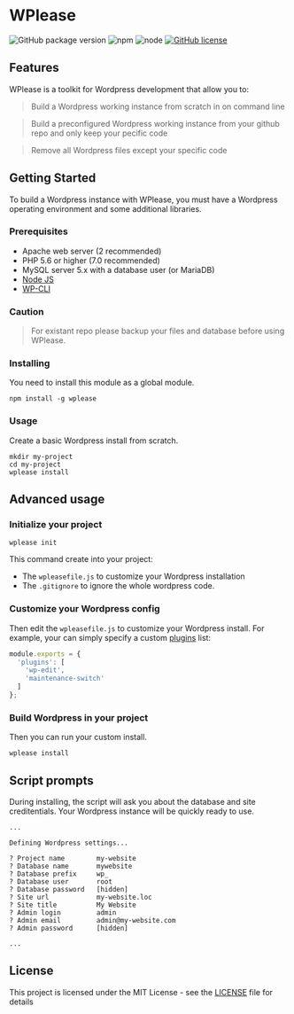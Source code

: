 # WPlease

![GitHub package version](https://img.shields.io/github/package-json/v/badges/shields.svg?style=flat-square)
![npm](https://img.shields.io/npm/v/npm.svg?style=flat-square)
![node](https://img.shields.io/node/v/passport.svg?style=flat-square)
[![GitHub license](https://img.shields.io/github/license/fugudesign/wplease.svg?style=flat-square)](https://github.com/fugudesign/wplease/blob/master/LICENSE)


## Features

WPlease is a toolkit for Wordpress development that allow you to:

> Build a Wordpress working instance from scratch in on command line

> Build a preconfigured Wordpress working instance from your github repo and only keep your pecific code

> Remove all Wordpress files except your specific code

## Getting Started

To build a Wordpress instance with WPlease, you must have a Wordpress operating environment and some additional libraries.

### Prerequisites

* Apache web server (2 recommended)
* PHP 5.6 or higher (7.0 recommended)
* MySQL server 5.x with a database user (or MariaDB)
* [Node JS](https://nodejs.org/)
* [WP-CLI](https://wp-cli.org/)

### Caution
> For existant repo please backup your files and database before using WPlease.

### Installing

You need to install this module as a global module.

```
npm install -g wplease
```

### Usage

Create a basic Wordpress install from scratch.
```
mkdir my-project
cd my-project
wplease install
```

## Advanced usage

### Initialize your project

```
wplease init
```
This command create into your project: 
- The `wpleasefile.js` to customize your Wordpress installation 
- The `.gitignore` to ignore the whole wordpress code.

### Customize your Wordpress config

Then edit the `wpleasefile.js` to customize your Wordpress install.
For example, your can simply specify a custom [plugins](https://wordpress.org/plugins/) list:
```javascript
module.exports = {
  'plugins': [
    'wp-edit',
    'maintenance-switch'
  ]
};
```

### Build Wordpress in your project

Then you can run your custom install.

```
wplease install
```

## Script prompts

During installing, the script will ask you about the database and site creditentials. Your Wordpress instance will be quickly ready to use.

```
...

Defining Wordpress settings...

? Project name        my-website
? Database name       mywebsite
? Database prefix     wp_
? Database user       root
? Database password   [hidden]
? Site url            my-website.loc
? Site title          My Website
? Admin login         admin
? Admin email         admin@my-website.com
? Admin password      [hidden]

...
```

## License

This project is licensed under the MIT License - see the [LICENSE](LICENSE) file for details